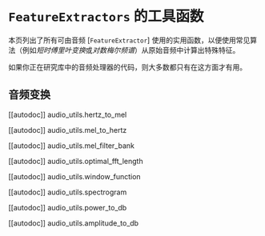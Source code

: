 <!--版权所有2023 The HuggingFace团队。保留所有权利。

根据Apache License，Version 2.0（“许可证”），你不得使用此文件，除非符合许可证的规定。你可以在以下位置获取许可证的副本：

http://www.apache.org/licenses/LICENSE-2.0

除非适用法律要求或书面同意，根据许可证分发的软件是按“原样”提供的，不附带任何形式的明示或暗示担保。请查阅许可证以获取许可证下特定语言的权限和限制。

⚠️请注意，该文件采用Markdown格式，但包含我们的文档生成器（类似于MDX）的特定语法，可能在你的Markdown查看器中无法正确呈现。-->

# `FeatureExtractors` 的工具函数

本页列出了所有可由音频 [`FeatureExtractor`] 使用的实用函数，以便使用常见算法（例如*短时傅里叶变换*或*对数梅尔频谱*）从原始音频中计算出特殊特征。

如果你正在研究库中的音频处理器的代码，则大多数都只有在这方面才有用。

## 音频变换

[[autodoc]] audio_utils.hertz_to_mel

[[autodoc]] audio_utils.mel_to_hertz

[[autodoc]] audio_utils.mel_filter_bank

[[autodoc]] audio_utils.optimal_fft_length

[[autodoc]] audio_utils.window_function

[[autodoc]] audio_utils.spectrogram

[[autodoc]] audio_utils.power_to_db

[[autodoc]] audio_utils.amplitude_to_db